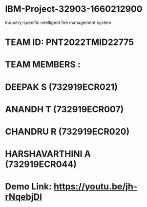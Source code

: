 # IBM-Project-32903-1660212900
Industry-specific intelligent fire management system

# TEAM ID: PNT2022TMID22775
# TEAM MEMBERS : 
# DEEPAK S (732919ECR021)
# ANANDH T (732919ECR007)
# CHANDRU R (732919ECR020)
# HARSHAVARTHINI A (732919ECR044)
# Demo Link: https://youtu.be/jh-rNqebjDI
